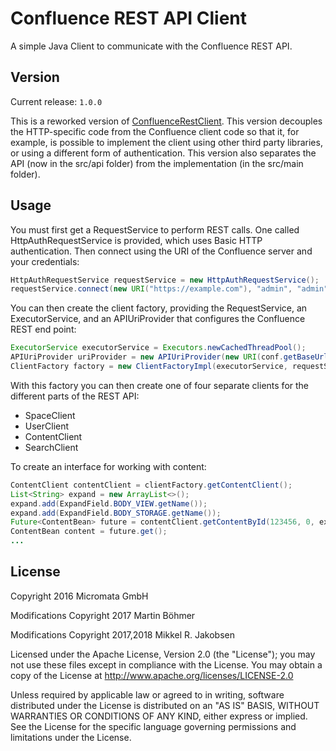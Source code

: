# Confluence REST API Client

A simple Java Client to communicate with the Confluence REST API.

## Version

Current release: `1.0.0`

This is a reworked version of [ConfluenceRestClient](https://github.com/MartinBoehmer/ConfluenceRestClient).
This version decouples the HTTP-specific code from the Confluence client code so
that it, for example, is possible to implement the client using other third party libraries, 
or using a different form of authentication. This version also separates the API
(now in the src/api folder) from the implementation (in the src/main folder).

## Usage

You must first get a RequestService to perform REST calls. 
One called HttpAuthRequestService is provided, which uses Basic HTTP 
authentication. Then connect using the URI of the Confluence server 
and your credentials:

```java
HttpAuthRequestService requestService = new HttpAuthRequestService();
requestService.connect(new URI("https://example.com"), "admin", "admin");
```

You can then create the client factory, providing the RequestService, an 
ExecutorService, and an APIUriProvider that configures the Confluence REST 
end point:

```java
ExecutorService executorService = Executors.newCachedThreadPool();
APIUriProvider uriProvider = new APIUriProvider(new URI(conf.getBaseUrl() + "/wiki"));
ClientFactory factory = new ClientFactoryImpl(executorService, requestService, apiConfig);
```

With this factory you can then create one of four separate clients for the different parts 
of the REST API:

* SpaceClient
* UserClient
* ContentClient
* SearchClient

To create an interface for working with content:

```java
ContentClient contentClient = clientFactory.getContentClient();
List<String> expand = new ArrayList<>();
expand.add(ExpandField.BODY_VIEW.getName());
expand.add(ExpandField.BODY_STORAGE.getName());
Future<ContentBean> future = contentClient.getContentById(123456, 0, expand);
ContentBean content = future.get();
...
```

## License

Copyright 2016 Micromata GmbH

Modifications Copyright 2017 Martin Böhmer

Modifications Copyright 2017,2018 Mikkel R. Jakobsen

Licensed under the Apache License, Version 2.0 (the "License"); you may not use these files except in compliance with the License.
You may obtain a copy of the License at http://www.apache.org/licenses/LICENSE-2.0

Unless required by applicable law or agreed to in writing, software distributed under the License is distributed on an "AS IS" BASIS, WITHOUT WARRANTIES OR CONDITIONS OF ANY KIND, either express or implied.
See the License for the specific language governing permissions and limitations under the License.
